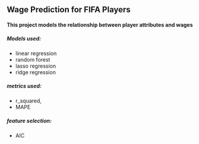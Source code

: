  ## Wage Prediction for FIFA Players
 
 #### This project models the relationship between player attributes and wages 
 
 ##### Models used:
 
- linear regression
- random forest
- lasso regression
- ridge regression

##### metrics used: 
- r_squared, 
- MAPE

##### feature selection: 
- AIC
